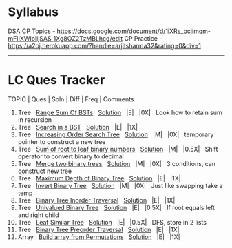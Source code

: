 # Syllabus

DSA 
CP Topics - https://docs.google.com/document/d/1iXRs_bcjimqm-mFiIXWIolljSAS_1Xg8OZ2TzMBLhcg/edit
CP Practice - https://a2oj.herokuapp.com/?handle=arjitsharma32&rating=0&div=1

---

# LC Ques Tracker
TOPIC | Ques | Soln | Diff | Freq | Comments
1. Tree &nbsp; [Range Sum Of BSTs](https://leetcode.com/problems/range-sum-of-bst/)  &nbsp; [Solution](https://leetcode.com/submissions/detail/574447664/) &nbsp; |E| &nbsp; |0X| &nbsp; Look how to retain sum in recursion
2. Tree &nbsp; [Search in a BST](https://leetcode.com/problems/search-in-a-binary-search-tree/)  &nbsp; [Solution](https://leetcode.com/submissions/detail/574778978/) &nbsp; |E| &nbsp; |1X|  
3. Tree &nbsp; [Increasing Order Search Tree](https://leetcode.com/problems/increasing-order-search-tree/)  &nbsp; [Solution](https://leetcode.com/submissions/detail/574932051/) &nbsp; |M| &nbsp; |0X| &nbsp; temporary pointer to construct a new tree
4. Tree &nbsp; [Sum of root to leaf binary numbers](https://leetcode.com/problems/sum-of-root-to-leaf-binary-numbers/)  &nbsp; [Solution](https://leetcode.com/submissions/detail/575392798/) &nbsp; |M| &nbsp; |0.5X| &nbsp; Shift operator to convert binary to decimal
5. Tree &nbsp; [Merge two binary trees](https://leetcode.com/problems/merge-two-binary-trees/)  &nbsp; [Solution](https://leetcode.com/submissions/detail/575755938/) &nbsp; |M| &nbsp; |0X| &nbsp; 3 conditions, can construct new tree 
6. Tree &nbsp; [Maximum Depth of Binary Tree](https://leetcode.com/problems/maximum-depth-of-binary-tree/)  &nbsp; [Solution](https://leetcode.com/submissions/detail/575760358/) &nbsp; |E| &nbsp; |1X| 
7. Tree &nbsp; [Invert Binary Tree](https://leetcode.com/problems/invert-binary-tree/)  &nbsp; [Solution](https://leetcode.com/submissions/detail/575771631/) &nbsp; |M| &nbsp; |0X| &nbsp; Just like swapping take a temp
8. Tree &nbsp; [Binary Tree Inorder Traversal](https://leetcode.com/problems/binary-tree-inorder-traversal/)  &nbsp; [Solution](https://leetcode.com/submissions/detail/575774971/) &nbsp; |E| &nbsp; |1X| 
9. Tree &nbsp; [Univalued Binary Tree](https://leetcode.com/problems/univalued-binary-tree/)  &nbsp; [Solution](https://leetcode.com/submissions/detail/576800610/) &nbsp; |E| &nbsp; |0.5X| &nbsp; If root equals left and right child
10. Tree &nbsp; [Leaf Similar Tree](https://leetcode.com/problems/leaf-similar-trees/)  &nbsp; [Solution](https://leetcode.com/submissions/detail/577508668/) &nbsp; |E| &nbsp; |0.5X| &nbsp; DFS, store in 2 lists  
11. Tree &nbsp; [Binary Tree Preorder Traversal](https://leetcode.com/problems/binary-tree-preorder-traversal/)  &nbsp; [Solution](https://leetcode.com/submissions/detail/580436374/) &nbsp; |E| &nbsp; |1X| &nbsp; 
12. Array &nbsp; [Build array from Permutations](https://leetcode.com/problems/build-array-from-permutation/)  &nbsp; [Solution](https://leetcode.com/submissions/detail/581051835/) &nbsp; |E| &nbsp; |1X| &nbsp; 